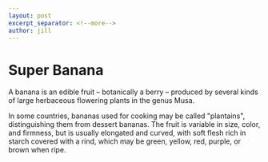 ```yaml
---
layout: post
excerpt_separator: <!--more-->
author: jill
---
```


# Super Banana


A banana is an edible fruit – botanically a berry – produced by several kinds
of large herbaceous flowering plants in the genus Musa.

<!--more-->

In some countries, bananas used for cooking may be called "plantains",
distinguishing them from dessert bananas. The fruit is variable in size, color,
and firmness, but is usually elongated and curved, with soft flesh rich in
starch covered with a rind, which may be green, yellow, red, purple, or brown
when ripe.